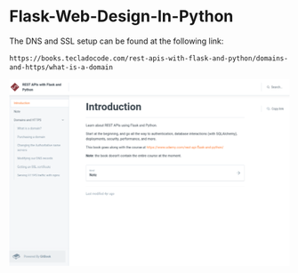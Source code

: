 # Flask-Web-Design-In-Python

The DNS and SSL setup can be found at the following link:

```
https://books.tecladocode.com/rest-apis-with-flask-and-python/domains-and-https/what-is-a-domain
```

![alt_text](sc-intro.png)